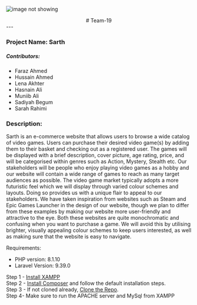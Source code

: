 ![image not showing](https://pbs.twimg.com/media/FizwZdTXEAEMDPX.jpg)
<div align="center">
 # Team-19
 </div>
---


### Project Name: Sarth

##### Contributors:

* Faraz Ahmed
* Hussain Ahmed
* Lena Akhter
* Hasnain Ali
* Muniib Ali
* Sadiyah Begum
* Sarah Rahimi

### Description:

Sarth is an e-commerce website that allows users to browse a wide catalog of video games. Users can purchase their desired video game(s) by adding them to their basket and checking out as a registered user. The games will be displayed with a brief description, cover picture, age rating, price, and will be categorised within genres such as Action, Mystery, Stealth etc. Our stakeholders will be people who enjoy playing video games as a hobby and our website will contain a wide range of games to reach as many target audiences as possible. The video game market typically adopts a more futuristic feel which we will display through varied colour schemes and layouts. Doing so provides us with a unique flair to appeal to our stakeholders. We have taken inspiration from websites such as Steam and Epic Games Launcher in the design of our website, though we plan to differ from these examples by making our website more user-friendly and attractive to the eye. Both these websites are quite monochromatic and confusing when you want to purchase a game. We will avoid this by utilising brighter, visually appealing colour schemes to keep users interested, as well as making sure that the website is easy to navigate.

Requirements: 
- PHP version: 8.1.10
- Laravel Version: 9.39.0

Step 1 - [Install XAMPP](https://www.apachefriends.org/download.html)  
Step 2 - [Install Composer](https://getcomposer.org/download/) and follow the default installation steps.  
Step 3 - If not cloned already, [Clone the Repo](https://github.com/lenaakhter/Team-19).  
Step 4- Make sure to run the APACHE server and MySql from XAMPP  



